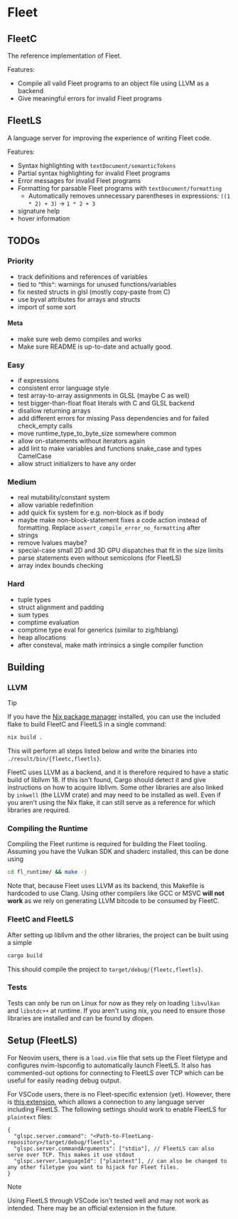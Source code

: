 # Fleet

## FleetC
The reference implementation of Fleet.

Features:
- Compile all valid Fleet programs to an object file using LLVM as a backend
- Give meaningful errors for invalid Fleet programs

## FleetLS
A language server for improving the experience of writing Fleet code. 

Features:
- Syntax highlighting with `textDocument/semanticTokens`
- Partial syntax highlighting for invalid Fleet programs
- Error messages for invalid Fleet programs
- Formatting for parsable Fleet programs with `textDocument/formatting`
    - Automatically removes unnecessary parentheses in expressions: `((1 * 2) + 3)` → `1 * 2 + 3`
- signature help
- hover information


## TODOs

### Priority
- track definitions and references of variables
- tied to ^this^: warnings for unused functions/variables
- fix nested structs in glsl (mostly copy-paste from C)
- use byval attributes for arrays and structs
- import of some sort

#### Meta
- make sure web demo compiles and works
- Make sure README is up-to-date and actually good.

### Easy
- if expressions
- consistent error language style
- test array-to-array assignments in GLSL (maybe C as well)
- test bigger-than-float float literals with C and GLSL backend
- disallow returning arrays
- add different errors for missing Pass dependencies and for failed check_empty calls
- move runtime_type_to_byte_size somewhere common
- allow on-statements without iterators again
- add lint to make variables and functions snake_case and types CamelCase
- allow struct initializers to have any order

### Medium
- real mutability/constant system
- allow variable redefinition
- add quick fix system for e.g. non-block as if body
- maybe make non-block-statement fixes a code action instead of formatting. Replace `assert_compile_error_no_formatting` after
- strings
- remove lvalues maybe?
- special-case small 2D and 3D GPU dispatches that fit in the size limits
- parse statements even without semicolons (for FleetLS)
- array index bounds checking

### Hard
- tuple types
- struct alignment and padding
- sum types
- comptime evaluation
- comptime type eval for generics (similar to zig/hblang)
- heap allocations
- after consteval, make math intrinsics a single compiler function


## Building
### LLVM
> [!TIP]
> If you have the [Nix package manager](https://wiki.nixos.org/wiki/Nix_(package_manager)) installed, you can use the included flake to build FleetC and FleetLS in a single command:
> ```sh
> nix build .
> ```
> This will perform all steps listed below and write the binaries into `./result/bin/{fleetc,fleetls}`.

FleetC uses LLVM as a backend, and it is therefore required to have a static build of libllvm 18. If this isn't found, Cargo should detect it and give instructions on how to acquire libllvm.
Some other libraries are also linked by `inkwell` (the LLVM crate) and may need to be installed as well. Even if you aren't using the Nix flake, it can still serve as a reference for which libraries are required.

### Compiling the Runtime
Compiling the Fleet runtime is required for building the Fleet tooling. Assuming you have the Vulkan SDK and shaderc installed, this can be done using

```sh
cd fl_runtime/ && make -j
```

Note that, because Fleet uses LLVM as its backend, this Makefile is hardcoded to use Clang. Using other compilers like GCC or MSVC **will not work** as we rely on generating LLVM bitcode to be consumed by FleetC. 


### FleetC and FleetLS
After setting up libllvm and the other libraries, the project can be built using a simple 

```sh
cargo build
```

This should compile the project to `target/debug/{fleetc,fleetls}`.

### Tests
Tests can only be run on Linux for now as they rely on loading `libvulkan` and `libstdc++` at runtime.
If you aren't using nix, you need to ensure those libraries are installed and can be found by dlopen.


## Setup (FleetLS)
For Neovim users, there is a `load.vim` file that sets up the Fleet filetype and configures nvim-lspconfig to automatically launch FleetLS. It also has commented-out options for connecting to FleetLS over TCP which can be useful for easily reading debug output. 

For VSCode users, there is no Fleet-specific extension (yet). However, there is [this extension](https://marketplace.visualstudio.com/items/?itemName=zsol.vscode-glspc), which allows a connection to any language server including FleetLS. The following settings should work to enable FleetLS for `plaintext` files:
```jsonc
{
  "glspc.server.command": "<Path-to-FleetLang-repository>/target/debug/fleetls",
  "glspc.server.commandArguments": ["stdio"], // FleetLS can also serve over TCP. This makes it use stdout
  "glspc.server.languageId": ["plaintext"], // can also be changed to any other filetype you want to hijack for Fleet files.
}
```

> [!NOTE]
> Using FleetLS through VSCode isn't tested well and may not work as intended. There may be an official extension in the future.
